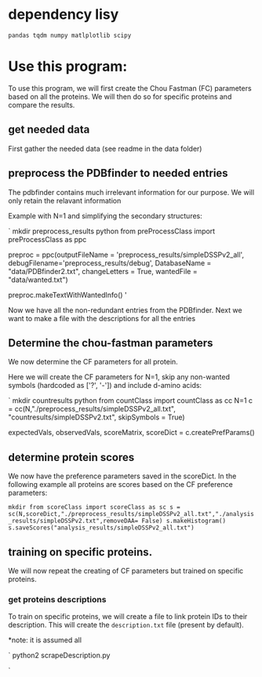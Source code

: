 # dependency lisy
`
pandas
tqdm
numpy
matlplotlib
scipy
`

# Use this program:
To use this program, we will first create the Chou Fastman (FC) parameters based on all the proteins. We will then do so for specific proteins and compare the results.

## get needed data
First gather the needed data (see readme in the data folder)

## preprocess the PDBfinder to needed entries
The pdbfinder contains much irrelevant information for our purpose. We will only retain the relavant information

Example with N=1 and simplifying the secondary structures:

`
mkdir preprocess_results
python
from preProcessClass import preProcessClass as ppc

preproc = ppc(outputFileName = 'preprocess_results/simpleDSSPv2_all', debugFilename='preprocess_results/debug', DatabaseName = "data/PDBfinder2.txt",  changeLetters = True, wantedFile = "data/wanted.txt")

preproc.makeTextWithWantedInfo()
'

Now we have all the non-redundant entries from the PDBfinder. Next we want to make a file with the descriptions for all the entries


## Determine the chou-fastman parameters
We now determine the CF parameters for all protein. 

Here we will create the CF parameters for N=1, skip any non-wanted symbols (hardcoded as ['?', '-']) and include d-amino acids:


`
mkdir countresults
python
from countClass import countClass as cc
N=1
c = cc(N,"./preprocess_results/simpleDSSPv2_all.txt",
	"countresults/simpleDSSPv2.txt",
	skipSymbols = True)
	
expectedVals, observedVals, scoreMatrix, scoreDict = c.createPrefParams() 


## determine protein scores
We now have the preference parameters saved in the scoreDict. In the following example all proteins are scores based on the CF preference parameters:

`
mkdir
from scoreClass import scoreClass as sc
s = sc(N,scoreDict,"./preprocess_results/simpleDSSPv2_all.txt","./analysis_results/simpleDSSPv2.txt",removeDAA= False)
s.makeHistogram()
s.saveScores("analysis_results/simpleDSSPv2_all.txt")
`


## training on specific proteins.
We will now repeat the creating of CF parameters but trained on specific proteins.

### get proteins descriptions
To train on specific proteins, we will create a file to link protein IDs to their description. This will create the `description.txt` file (present by default).

*note: it is assumed all 

`
python2 scrapeDescription.py 

`
